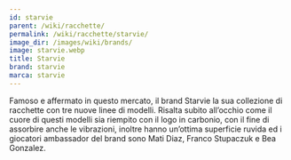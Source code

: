 ```yaml
---
id: starvie
parent: /wiki/racchette/
permalink: /wiki/racchette/starvie/
image_dir: /images/wiki/brands/
image: starvie.webp
title: Starvie
brand: starvie
marca: starvie
---
```

Famoso e affermato in questo mercato, il brand Starvie la sua collezione di racchette con tre nuove linee di modelli. Risalta subito all’occhio come il cuore di questi modelli sia riempito con il logo in carbonio, con il fine di assorbire anche le vibrazioni, inoltre hanno un’ottima superficie ruvida ed i giocatori ambassador del brand sono Mati Diaz, Franco Stupaczuk e Bea Gonzalez.